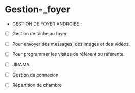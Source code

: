 # Gestion-_foyer
- GESTION DE FOYER ANDROIBE :
- [ ] Gestion de tâche au foyer
- [ ] Pour envoyer des messages, des images et des vidéos.
- [ ] Pour programmer les visites de réfèrent ou référente.
- [ ] JIRAMA
- [ ] Gestion de connexion 
- [ ] Répartition de chambre

